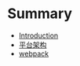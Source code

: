 # Summary

* [Introduction](README.md)
* [平台架构](platform/menu.md)
 * [webpack](platform/webpack.md)

